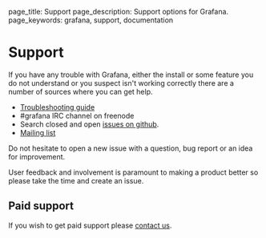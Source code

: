 page_title: Support
page_description: Support options for Grafana.
page_keywords: grafana, support, documentation

# Support

If you have any trouble with Grafana, either the install or some feature you do not understand or you suspect isn't working
correctly there are a number of sources where you can get help.

- [Troubleshooting guide](../troubleshooting)
- \#grafana IRC channel on freenode
- Search closed and open [issues on github](https://github.com/grafana/grafana/issues).
- [Mailing list](https://groups.io/org/groupsio/grafana)

Do not hesitate to open a new issue with a question, bug report or an idea for improvement.

User feedback and involvement is paramount to making a product better so please take the time and create an issue.

## Paid support
If you wish to get paid support please [contact us](mailto:contact@grafana.org).
